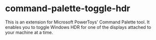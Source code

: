 # command-palette-toggle-hdr
This is an extension for Microsoft PowerToys' Command Palette tool. It enables you to toggle Windows HDR for one of the displays attached to your machine at a time.

